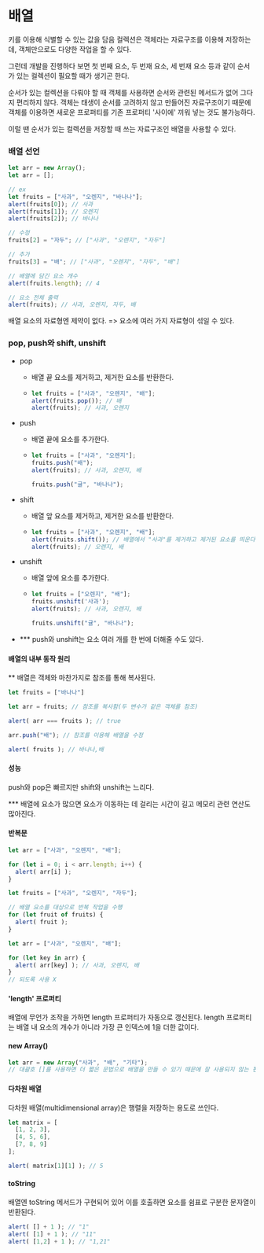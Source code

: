 # 배열

키를 이용해 식별할 수 있는 값을 담음 컬렉션은 객체라는 자료구조를 이용해 저장하는데, 객체만으로도 다양한 작업을 할 수 있다.

그런데 개발을 진행하다 보면 첫 번째 요소, 두 번재 요소, 세 번재 요소 등과 같이 순서가 있는 컬렉션이 필요할 때가 생기곤 한다. 

순서가 있는 컬렉션을 다뤄야 할 때 객체를 사용하면 순서와 관련된 메서드가 없어 그다지 편리하지 않다. 객체는 태생이 순서를 고려하지 않고 만들어진 자료구조이기 때문에 객체를 이용하면 새로운 프로퍼티를 기존 프로퍼티 '사이에' 끼워 넣는 것도 불가능하다.

이럴 땐 순서가 있는 컬렉션을 저장할 때 쓰는 자료구조인 배열을 사용할 수 있다.

### 배열 선언

```javascript
let arr = new Array();
let arr = [];

// ex
let fruits = ["사과", "오렌지", "바나나"];
alert(fruits[0]); // 사과
alert(fruits[1]); // 오렌지
alert(fruits[2]); // 바나나

// 수정
fruits[2] = "자두"; // ["사과", "오렌지", "자두"]

// 추가
fruits[3] = "배"; // ["사과", "오렌지", "자두", "배"]

// 배열에 담긴 요소 개수
alert(fruits.length); // 4

// 요소 전체 출력
alert(fruits); // 사과, 오렌지, 자두, 배
```

배열  요소의 자료형엔 제약이 없다. => 요소에 여러 가지 자료형이 섞일 수 있다.

### pop, push와 shift, unshift

- pop

  - 배열 끝 요소를 제거하고, 제거한 요소를 반환한다.

  - ```javascript
    let fruits = ["사과", "오렌지", "배"];
    alert(fruits.pop()); // 배
    alert(fruits); // 사과, 오렌지
    ```

- push

  - 배열 끝에 요소를 추가한다.

  - ```javascript
    let fruits = ["사과", "오렌지"];
    fruits.push("배");
    alert(fruits); // 사과, 오렌지, 배
    
    fruits.push("귤", "바나나");
    ```

- shift

  - 배열 앞 요소를 제거하고, 제거한 요소를 반환한다.

  - ```javascript
    let fruits = ["사과", "오렌지", "배"];
    alert(fruits.shift()); // 배열에서 "사과"를 제거하고 제거된 요소를 띄운다.
    alert(fruits); // 오렌지, 배
    ```

- unshift

  - 배열 앞에 요소를 추가한다.

  - ```javascript
    let fruits = ["오렌지", "배"];
    fruits.unshift('사과');
    alert(fruits); // 사과, 오렌지, 배
    
    fruits.unshift("귤", "바나나");
    ```

- *** push와 unshift는 요소 여러 개를 한 번에 더해줄 수도 있다.

#### 배열의 내부 동작 원리

** 배열은 객체와 마찬가지로 참조를 통해 복사된다.

```javascript
let fruits = ["바나나"]

let arr = fruits; // 참조를 복사함(두 변수가 같은 객체를 참조)

alert( arr === fruits ); // true

arr.push("배"); // 참조를 이용해 배열을 수정

alert( fruits ); // 바나나,배
```

#### 성능

push와 pop은 빠르지만 shift와 unshift는 느리다.

*** 배열에 요소가 많으면 요소가 이동하는 데 걸리는 시간이 길고 메모리 관련 연산도 많아진다.

#### 반복문

```javascript
let arr = ["사과", "오렌지", "배"];

for (let i = 0; i < arr.length; i++) {
  alert( arr[i] );
}
```

```javascript
let fruits = ["사과", "오렌지", "자두"];

// 배열 요소를 대상으로 반복 작업을 수행
for (let fruit of fruits) {
  alert( fruit );
}
```

```javascript
let arr = ["사과", "오렌지", "배"];

for (let key in arr) {
  alert( arr[key] ); // 사과, 오렌지, 배
}
// 되도록 사용 X
```

#### 'length' 프로퍼티

배열에 무언가 조작을 가하면 length 프로퍼티가 자동으로 갱신된다. length 프로퍼티는 배열 내 요소의 개수가 아니라 가장 큰 인덱스에 1을 더한 값이다.

#### new Array()

```javascript
let arr = new Array("사과", "배", "기타");
// 대괄호 []를 사용하면 더 짧은 문법으로 배열을 만들 수 있기 때문에 잘 사용되지 않는 편
```

#### 다차원 배열

다차원 배열(multidimensional array)은 행렬을 저장하는 용도로 쓰인다.

```javascript
let matrix = [
  [1, 2, 3],
  [4, 5, 6],
  [7, 8, 9]
];

alert( matrix[1][1] ); // 5
```

#### toString

배열엔 toString 메서드가 구현되어 있어 이를 호출하면 요소를 쉼표로 구분한 문자열이 반환된다.

```javascript
alert( [] + 1 ); // "1"
alert( [1] + 1 ); // "11"
alert( [1,2] + 1 ); // "1,21"
```

